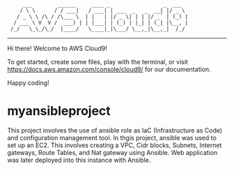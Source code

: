          ___        ______     ____ _                 _  ___  
        / \ \      / / ___|   / ___| | ___  _   _  __| |/ _ \ 
       / _ \ \ /\ / /\___ \  | |   | |/ _ \| | | |/ _` | (_) |
      / ___ \ V  V /  ___) | | |___| | (_) | |_| | (_| |\__, |
     /_/   \_\_/\_/  |____/   \____|_|\___/ \__,_|\__,_|  /_/ 
 ----------------------------------------------------------------- 


Hi there! Welcome to AWS Cloud9!

To get started, create some files, play with the terminal,
or visit https://docs.aws.amazon.com/console/cloud9/ for our documentation.

Happy coding!
# myansibleproject
This project involves the use of ansible role  as IaC (Infrastructure as Code) and configuration management tool. In thgis project, ansible was used to set up an EC2. This involves creating a VPC, Cidr blocks, Subnets, Internet gateways, Route Tables, and Nat gateway using Ansible. Web application was later deployed into this instance with Ansible.


